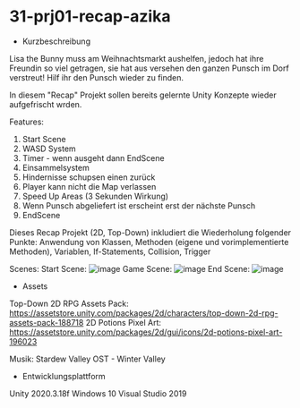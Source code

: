 # 31-prj01-recap-azika
- Kurzbeschreibung

Lisa the Bunny muss am Weihnachtsmarkt aushelfen, jedoch hat ihre Freundin so viel getragen, sie hat aus versehen den ganzen Punsch im Dorf verstreut! Hilf ihr den Punsch wieder zu finden.

In diesem "Recap" Projekt sollen bereits gelernte Unity Konzepte wieder aufgefrischt wrden.

Features:
1. Start Scene
2. WASD System
4. Timer - wenn ausgeht dann EndScene
3. Einsammelsystem
4. Hindernisse schupsen einen zurück
5. Player kann nicht die Map verlassen
6. Speed Up Areas (3 Sekunden Wirkung)
7. Wenn Punsch abgeliefert ist erscheint erst der nächste Punsch
8. EndScene

Dieses Recap Projekt (2D, Top-Down) inkludiert die Wiederholung folgender Punkte:
Anwendung von Klassen, Methoden (eigene und vorimplementierte Methoden), Variablen, If-Statements,
Collision, Trigger

Scenes:
Start Scene:
![image](https://user-images.githubusercontent.com/72389411/212975741-13e63161-4ffa-4b8b-9d9e-cb28ac8c2823.png)
Game Scene:
![image](https://user-images.githubusercontent.com/72389411/212978768-c50c8a9c-81c4-4203-9bf7-24e77ceb22fd.png)
End Scene:
![image](https://user-images.githubusercontent.com/72389411/212976096-7fc2e420-3bce-4136-926d-4220d1af6785.png)

- Assets

Top-Down 2D RPG Assets Pack: https://assetstore.unity.com/packages/2d/characters/top-down-2d-rpg-assets-pack-188718
2D Potions Pixel Art: https://assetstore.unity.com/packages/2d/gui/icons/2d-potions-pixel-art-196023

Musik: Stardew Valley OST - Winter Valley

- Entwicklungsplattform

Unity 2020.3.18f
Windows 10
Visual Studio 2019
